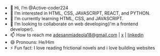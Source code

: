- 👋 Hi, I’m @Active-coder224
- 👀 I’m interested in HTML, CSS, JAVASCRIPT, REACT, and PYTHON. 
- 🌱 I’m currently learning HTML, CSS, and JAVASCRIPT.
- 💞️ I’m looking to collaborate on web developing(i'm a frontend developer).
- 📫 How to reach me adesanmiadeola18@gmail.com | [x](https://x.com/Adesanmiadeola3) | [linkedin](https://www.linkedin.com/in/adesanmi-adeola-peter-828626221?utm_source=share&utm_campaign=share_via&utm_content=profile&utm_medium=android_app)
- 😄 Pronouns: He/Him
- ⚡ Fun fact: I love reading frictional novels and i love building websites

<!---
Active-coder224/Active-coder224 is a ✨ special ✨ repository because its `README.md` (this file) appears on your GitHub profile.
You can click the Preview link to take a look at your changes.
--->
